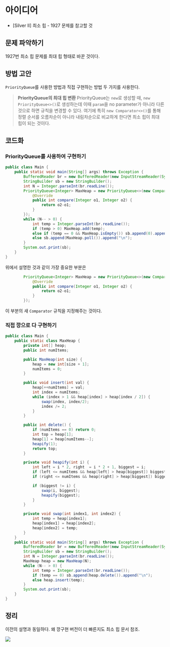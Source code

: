 # 아이디어
- [Silver II] 최소 힙 - 1927 문제를 참고할 것

## 문제 파악하기
1927번 최소 힙 문제를 최대 힙 형태로 바꾼 것이다.

## 방법 고안
`PriorityQueue`를 사용한 방법과 직접 구현하는 방법 두 가지를 사용한다.

> **PriorityQueue의 최대 힙 변환**
> PriorityQueue는 `new`로 생성할 때, `new PriorityQueue<>()`로 생성하는데 이때 `param`을 no parameter가 아니라 다른 것으로 하면 규칙을 변경할 수 있다. 여기에 특히 `new Comparator<>()`를 통해 정렬 순서를 오름차순이 아니라 내림차순으로 비교하게 한다면 최소 힙이 최대 힙이 되는 것이다.

## 코드화
### PriorityQueue를 사용하여 구현하기
```JAVA
public class Main {
    public static void main(String[] args) throws Exception {
        BufferedReader br = new BufferedReader(new InputStreamReader(System.in));
        StringBuilder sb = new StringBuilder();
        int N = Integer.parseInt(br.readLine());
        PriorityQueue<Integer> MaxHeap = new PriorityQueue<>(new Comparator<>(){
            @Override
            public int compare(Integer o1, Integer o2) {
                return o2-o1;
            }
        });
        while (N-- > 0) {
            int temp = Integer.parseInt(br.readLine());
            if (temp > 0) MaxHeap.add(temp);
            else if (temp == 0 && MaxHeap.isEmpty()) sb.append(0).append("\n");
            else sb.append(MaxHeap.poll()).append("\n");
        }
        System.out.print(sb);
    }
}
```
위에서 설명한 것과 같이 가장 중요한 부분은
```JAVA
        PriorityQueue<Integer> MaxHeap = new PriorityQueue<>(new Comparator<>(){
            @Override
            public int compare(Integer o1, Integer o2) {
                return o2-o1;
            }
        });
```
이 부분의 새 `Comparator` 규칙을 지정해주는 것이다.

### 직접 깡으로 다 구현하기
```JAVA
public class Main {
    public static class MaxHeap {
        private int[] heap;
        public int numItems;

        public MaxHeap(int size) {
            heap = new int[size + 1];
            numItems = 0;
        }

        public void insert(int val) {
            heap[++numItems] = val;
            int index = numItems;
            while (index > 1 && heap[index] > heap[index / 2]) {
                swap(index, index/2);
                index /= 2;
            }
        }

        public int delete() {
            if (numItems == 0) return 0;
            int top = heap[1];
            heap[1] = heap[numItems--];
            heapify(1);
            return top;
        }

        private void heapify(int i) {
            int left = i * 2, right  = i * 2 + 1, biggest = i;
            if (left <= numItems && heap[left] > heap[biggest]) biggest = left;
            if (right <= numItems && heap[right] > heap[biggest]) biggest = right;

            if (biggest != i) {
                swap(i, biggest);
                heapify(biggest);
            }
        }

        private void swap(int index1, int index2) {
            int temp = heap[index1];
            heap[index1] = heap[index2];
            heap[index2] = temp;
        }
    }
    public static void main(String[] args) throws Exception {
        BufferedReader br = new BufferedReader(new InputStreamReader(System.in));
        StringBuilder sb = new StringBuilder();
        int N = Integer.parseInt(br.readLine());
        MaxHeap heap = new MaxHeap(N);
        while (N-- > 0) {
            int temp = Integer.parseInt(br.readLine());
            if (temp == 0) sb.append(heap.delete()).append("\n");
            else heap.insert(temp);
        }
        System.out.print(sb);
    }
}
```

## 정리
이전의 설명과 동일하다. 왜 깡구현 버전이 더 빠른지도 최소 힙 문서 참조.

![](https://velog.velcdn.com/images/aoi-aoba/post/982ab7ad-9590-4564-922f-11f48fc96fdc/image.png)

